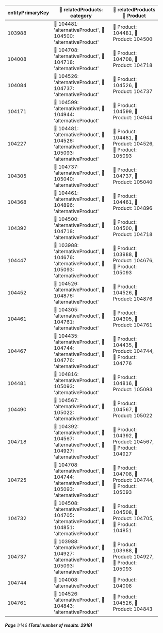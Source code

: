 | entityPrimaryKey | 🔗 relatedProducts: category                                                                      | 🔗  relatedProducts 📄 Product                             |
| ---------------- | ------------------------------------------------------------------------------------------------- | ---------------------------------------------------------- |
| 103988           | 🔗 104481: 'alternativeProduct', 🔗 104500: 'alternativeProduct'                                  | 📄 Product: 104481, 📄 Product: 104500                     |
| 104008           | 🔗 104708: 'alternativeProduct', 🔗 104718: 'alternativeProduct'                                  | 📄 Product: 104708, 📄 Product: 104718                     |
| 104084           | 🔗 104526: 'alternativeProduct', 🔗 104737: 'alternativeProduct'                                  | 📄 Product: 104526, 📄 Product: 104737                     |
| 104171           | 🔗 104599: 'alternativeProduct', 🔗 104944: 'alternativeProduct'                                  | 📄 Product: 104599, 📄 Product: 104944                     |
| 104227           | 🔗 104481: 'alternativeProduct', 🔗 104526: 'alternativeProduct', 🔗 105093: 'alternativeProduct' | 📄 Product: 104481, 📄 Product: 104526, 📄 Product: 105093 |
| 104305           | 🔗 104737: 'alternativeProduct', 🔗 105040: 'alternativeProduct'                                  | 📄 Product: 104737, 📄 Product: 105040                     |
| 104368           | 🔗 104461: 'alternativeProduct', 🔗 104896: 'alternativeProduct'                                  | 📄 Product: 104461, 📄 Product: 104896                     |
| 104392           | 🔗 104500: 'alternativeProduct', 🔗 104718: 'alternativeProduct'                                  | 📄 Product: 104500, 📄 Product: 104718                     |
| 104447           | 🔗 103988: 'alternativeProduct', 🔗 104676: 'alternativeProduct', 🔗 105093: 'alternativeProduct' | 📄 Product: 103988, 📄 Product: 104676, 📄 Product: 105093 |
| 104452           | 🔗 104526: 'alternativeProduct', 🔗 104876: 'alternativeProduct'                                  | 📄 Product: 104526, 📄 Product: 104876                     |
| 104461           | 🔗 104305: 'alternativeProduct', 🔗 104761: 'alternativeProduct'                                  | 📄 Product: 104305, 📄 Product: 104761                     |
| 104467           | 🔗 104435: 'alternativeProduct', 🔗 104744: 'alternativeProduct', 🔗 104776: 'alternativeProduct' | 📄 Product: 104435, 📄 Product: 104744, 📄 Product: 104776 |
| 104481           | 🔗 104816: 'alternativeProduct', 🔗 105093: 'alternativeProduct'                                  | 📄 Product: 104816, 📄 Product: 105093                     |
| 104490           | 🔗 104567: 'alternativeProduct', 🔗 105022: 'alternativeProduct'                                  | 📄 Product: 104567, 📄 Product: 105022                     |
| 104718           | 🔗 104392: 'alternativeProduct', 🔗 104567: 'alternativeProduct', 🔗 104927: 'alternativeProduct' | 📄 Product: 104392, 📄 Product: 104567, 📄 Product: 104927 |
| 104725           | 🔗 104708: 'alternativeProduct', 🔗 104744: 'alternativeProduct', 🔗 105093: 'alternativeProduct' | 📄 Product: 104708, 📄 Product: 104744, 📄 Product: 105093 |
| 104732           | 🔗 104508: 'alternativeProduct', 🔗 104705: 'alternativeProduct', 🔗 104851: 'alternativeProduct' | 📄 Product: 104508, 📄 Product: 104705, 📄 Product: 104851 |
| 104737           | 🔗 103988: 'alternativeProduct', 🔗 104927: 'alternativeProduct', 🔗 105093: 'alternativeProduct' | 📄 Product: 103988, 📄 Product: 104927, 📄 Product: 105093 |
| 104744           | 🔗 104008: 'alternativeProduct'                                                                   | 📄 Product: 104008                                         |
| 104761           | 🔗 104526: 'alternativeProduct', 🔗 104843: 'alternativeProduct'                                  | 📄 Product: 104526, 📄 Product: 104843                     |

###### **Page** 1/146 **(Total number of results: 2918)**